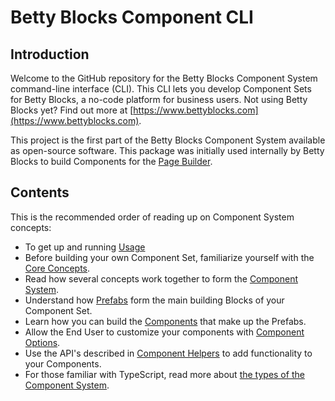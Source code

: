 # Betty Blocks Component CLI

## Introduction

Welcome to the GitHub repository for the Betty Blocks Component System command-line interface (CLI). This CLI lets you develop Component Sets for Betty Blocks, a no-code platform for business users. Not using Betty Blocks yet? Find out more at [https://www.bettyblocks.com](https://www.bettyblocks.com).

This project is the first part of the Betty Blocks Component System available as open-source software. This package was initially used internally by Betty Blocks to build Components for the [Page Builder](https://docs.bettyblocks.com/en/articles/998115-what-is-the-page-builder).

## Contents

This is the recommended order of reading up on Component System concepts:

* To get up and running [Usage](https://github.com/bettyblocks/cli/wiki/Usage)
* Before building your own Component Set, familiarize yourself with the [Core Concepts](https://github.com/bettyblocks/cli/wiki/Core-Concepts).
* Read how several concepts work together to form the [Component System](https://github.com/bettyblocks/cli/wiki/Component-System).
* Understand how [Prefabs](https://github.com/bettyblocks/cli/wiki/Prefabs) form the main building Blocks of your Component Set.
* Learn how you can build the [Components](https://github.com/bettyblocks/cli/wiki/Components) that make up the Prefabs.
* Allow the End User to customize your components with [Component Options](https://github.com/bettyblocks/cli/wiki/Component-Options).
* Use the API's described in [Component Helpers](https://github.com/bettyblocks/cli/wiki/Component-Helpers) to add functionality to your Components.
* For those familiar with TypeScript, read more about [the types of the Component System](https://github.com/bettyblocks/cli/wiki/Types).

